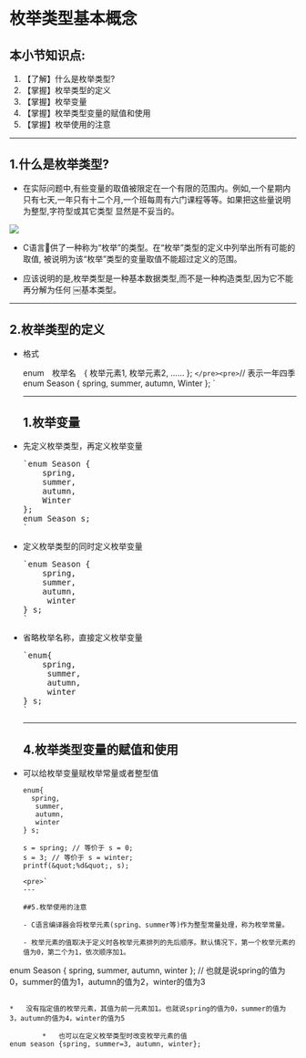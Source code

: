 # 枚举类型基本概念

## 本小节知识点:

1.  【了解】什么是枚举类型?
2.  【掌握】枚举类型的定义
3.  【掌握】枚举变量
4.  【掌握】枚举类型变量的赋值和使用
5.  【掌握】枚举使用的注意

* * *

## 1.什么是枚举类型?

*   在实际问题中,有些变量的取值被限定在一个有限的范围内。例如,一个星期内只有七天,一年只有十二个月,一个班每周有六门课程等等。如果把这些量说明为整型,字符型或其它类型 显然是不妥当的。

![](http://7xj0kx.com1.z0.glb.clouddn.com/123.png)

*   C语言􏰀供了一种称为“枚举”的类型。在“枚举”类型的定义中列举出所有可能的取值, 被说明为该“枚举”类型的变量取值不能超过定义的范围。

*   应该说明的是,枚举类型是一种基本数据类型,而不是一种构造类型,因为它不能再分解为任何
￼基本类型。

* * *

## 2.枚举类型的定义

*   格式

    enum　枚举名　{
        枚举元素1,
        枚举元素2,
        ……
    };
    `</pre><pre>`// 表示一年四季
    enum Season {
        spring,
        summer,
        autumn,
        Winter
    };
    `</pre>

    * * *

    ## 1.枚举变量

*   先定义枚举类型，再定义枚举变量
    <pre>`enum Season {
        spring,
        summer,
        autumn,
        Winter
    };
    enum Season s;
    `</pre>

*   定义枚举类型的同时定义枚举变量
    <pre>`enum Season {
        spring,
        summer,
        autumn,
         winter
    } s;
    `</pre>

*   省略枚举名称，直接定义枚举变量
    <pre>`enum{
        spring,
         summer,
         autumn,
         winter
    } s;
    `</pre>

    * * *

    ## 4.枚举类型变量的赋值和使用

*   可以给枚举变量赋枚举常量或者整型值
    ```
    enum{
      spring,
       summer,
       autumn,
       winter
    } s;

    s = spring; // 等价于 s = 0;
    s = 3; // 等价于 s = winter;
    printf(&quot;%d&quot;, s);

    <pre>`
    ---

    ##5.枚举使用的注意

    - C语言编译器会将枚举元素(spring、summer等)作为整型常量处理，称为枚举常量。

    - 枚举元素的值取决于定义时各枚举元素排列的先后顺序。默认情况下，第一个枚举元素的值为0，第二个为1，依次顺序加1。

enum Season {
    spring,
    summer,
    autumn,
    winter
};
// 也就是说spring的值为0，summer的值为1，autumn的值为2，winter的值为3

```

*   没有指定值的枚举元素，其值为前一元素加1。也就说spring的值为0，summer的值为3，autumn的值为4，winter的值为5

        *   也可以在定义枚举类型时改变枚举元素的值
enum season {spring, summer=3, autumn, winter};

